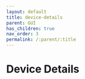 ```yaml
---
layout: default
title: device-details
parent: GUI
has_children: true
nav_order: 3
permalink: /:parent/:title
---
```




# Device Details